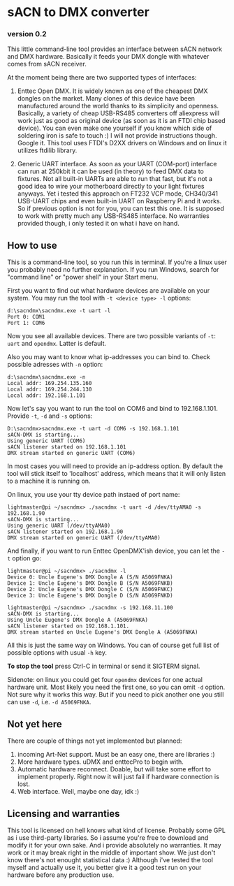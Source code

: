 sACN to DMX converter
=====================

### version 0.2


This little command-line tool provides an interface between sACN network and DMX hardware. Basically it feeds your DMX dongle with whatever comes from sACN receiver.

At the moment being there are two supported types of interfaces:
1. Enttec Open DMX. It is widely known as one of the cheapest DMX dongles on the market. Many clones of this device have been manufactured around the world thanks to its simplicity and openness. Basically, a variety of cheap USB-RS485 converters off aliexpress will work just as good as original device (as soon as it is an FTDI chip based device). You can even make one yourself if you know which side of soldering iron is safe to touch :) I will not provide instructions though. Google it. This tool uses FTDI's D2XX drivers on Windows and on linux it utilizes ftdilib library.

2. Generic UART interface. As soon as your UART (COM-port) interface can run at 250kbit it can be used (in theory) to feed DMX data to fixtures. Not all built-in UARTs are able to run that fast, but it's not a good idea to wire your motherboard directly to your light fixtures anyways. Yet i tested this approach on FT232 VCP mode, CH340/341 USB-UART chips and even built-in UART on Raspberry Pi and it works. So if previous option is not for you, you can test this one. It is supposed to work with pretty much any USB-RS485 interface. No warranties provided though, i only tested it on what i have on hand.

How to use
----------

This is a command-line tool, so you run this in terminal. If you're a linux user you probably need no further explanation. If you run Windows, search for "command line" or "power shell" in your Start menu.

First you want to find out what hardware devices are available on your system. You may run the tool with `-t <device type> -l` options:

	d:\sacndmx\sacndmx.exe -t uart -l
	Port 0: COM1
	Port 1: COM6

Now you see all available devices. There are two possible variants of `-t`: `uart` and `opendmx`. Latter is default.

Also you may want to know what ip-addresses you can bind to. Check possible adresses with `-n` option:

	d:\sacndmx\sacndmx.exe -n
	Local addr: 169.254.135.160
	Local addr: 169.254.244.130
	Local addr: 192.168.1.101

Now let's say you want to run the tool on COM6 and bind to 192.168.1.101. Provide `-t`, `-d` and `-s` options:

	D:\sacndmx>sacndmx.exe -t uart -d COM6 -s 192.168.1.101
	sACN-DMX is starting...
	Using generic UART (COM6)
	sACN listener started on 192.168.1.101
	DMX stream started on generic UART (COM6)

In most cases you will need to provide an ip-address option. By default the tool will stick itself to 'localhost' address, which means that it will only listen to a machine it is running on.

On linux, you use your tty device path instaed of port name:

	lightmaster@pi ~/sacndmx> ./sacndmx -t uart -d /dev/ttyAMA0 -s 192.168.1.90
	sACN-DMX is starting...
	Using generic UART (/dev/ttyAMA0)
	sACN listener started on 192.168.1.90
	DMX stream started on generic UART (/dev/ttyAMA0)

And finally, if you want to run Enttec OpenDMX'ish device, you can let the `-t` option go:

	lightmaster@pi ~/sacndmx> ./sacndmx -l
    Device 0: Uncle Eugene's DMX Dongle A (S/N A5069FNKA)
    Device 1: Uncle Eugene's DMX Dongle B (S/N A5069FNKB)
    Device 2: Uncle Eugene's DMX Dongle C (S/N A5069FNKC)
    Device 3: Uncle Eugene's DMX Dongle D (S/N A5069FNKD)

    lightmaster@pi ~/sacndmx> ./sacndmx -s 192.168.11.100
    sACN-DMX is starting...
    Using Uncle Eugene's DMX Dongle A (A5069FNKA)
    sACN listener started on 192.168.1.101.
    DMX stream started on Uncle Eugene's DMX Dongle A (A5069FNKA)

All this is just the same way on Windows. You can of course get full list of possible options with usual `-h` key.

**To stop the tool** press Ctrl-C in terminal or send it SIGTERM signal.

Sidenote: on linux you could get four `opendmx` devices for one actual hardware unit. Most likely you need the first one, so you can omit `-d` option. Not sure why it works this way. But if you need to pick another one you still can use `-d`, i.e. `-d A5069FNKA`.

Not yet here
------------

There are couple of things not yet implemented but planned:
1. incoming Art-Net support. Must be an easy one, there are libraries :)
2. More hardware types. uDMX and enttecPro to begin with.
3. Automatic hardware reconnect. Doable, but will take some effort to implement properly. Right now it will just fail if hardware connection is lost.
4. Web interface. Well, maybe one day, idk :)

Licensing and warranties
------------------------

This tool is licensed on hell knows what kind of license. Probably some GPL as i use third-party libraries. So i assume you're free to download and modify it for your own sake. And i provide absolutely no warranties. It may work or it may break right in the middle of important show. We just don't know there's not enought statistical data :) Although i've tested the tool myself and actually use it, you better give it a good test run on your hardware before any production use.
